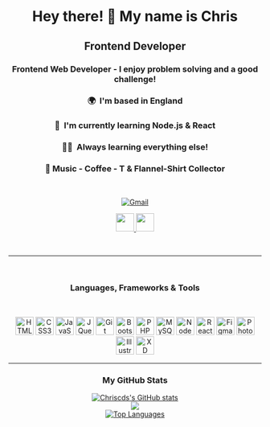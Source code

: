 <h1 align="center">Hey there! 👋 My name is Chris </h1>

<h2 align="center">Frontend Developer</h2>

<h3 align="center">Frontend Web Developer - I enjoy problem solving and a good challenge!</h3>

<h3 align="center"> 🌍  I'm based in England</h3>

<h3 align="center"> 📖  I'm currently learning Node.js & React</h3>

<h3 align="center"> 👨‍💻  Always learning everything else!</h3>

<h3 align="center"> 👏 Music - Coffee - T & Flannel-Shirt Collector</h3>
<br>

<p align="center">
<a href="mailto:csouthon44@gmail.com" target="_blank" rel="noreferrer"><img src="https://img.shields.io/badge/Gmail-D14836?style=for-the-badge&logo=gmail&logoColor=white" alt="Gmail" /></a></p>

<p align="center">
<a href="https://www.github.com/Chriscds" target="_blank" rel="noreferrer"><img src="https://raw.githubusercontent.com/danielcranney/readme-generator/main/public/icons/socials/github.svg" width="36" height="36" /> </a> 
<a href="https://www.linkedin.com/in/chris-southon-frontend-developer/" target="_blank" rel="noreferrer"><img src="https://raw.githubusercontent.com/danielcranney/readme-generator/main/public/icons/socials/linkedin.svg" width="36" height="36" /></a>
</p>
<br>

---

<br>
<h3 align="center">Languages, Frameworks & Tools </h3>
<br>

<p align="center"> <a href="https://developer.mozilla.org/en-US/docs/Glossary/HTML5" target="_blank" rel="noreferrer"><img src="https://raw.githubusercontent.com/danielcranney/readme-generator/main/public/icons/skills/html5-colored.svg" width="36" height="36" alt="HTML5" /></a> 
<a href="https://www.w3.org/TR/CSS/#css" target="_blank" rel="noreferrer"><img src="https://raw.githubusercontent.com/danielcranney/readme-generator/main/public/icons/skills/css3-colored.svg" width="36" height="36" alt="CSS3" /></a> 
<a href="https://developer.mozilla.org/en-US/docs/Web/JavaScript" target="_blank" rel="noreferrer"><img src="https://raw.githubusercontent.com/danielcranney/readme-generator/main/public/icons/skills/javascript-colored.svg" width="36" height="36" alt="JavaScript" /></a> 
<a href="https://jquery.com/" target="_blank" rel="noreferrer"><img src="https://raw.githubusercontent.com/danielcranney/readme-generator/main/public/icons/skills/jquery-colored.svg" width="36" height="36" alt="JQuery" /></a>
<a href="https://git-scm.com/" target="_blank" rel="noreferrer"><img src="https://raw.githubusercontent.com/danielcranney/readme-generator/main/public/icons/skills/git-colored.svg" width="36" height="36" alt="Git" /></a> 
<a href="https://getbootstrap.com/" target="_blank" rel="noreferrer"><img src="https://raw.githubusercontent.com/danielcranney/readme-generator/main/public/icons/skills/bootstrap-colored.svg" width="36" height="36" alt="Bootstrap" /></a> 
<a href="https://www.php.net/" target="_blank" rel="noreferrer"><img src="https://raw.githubusercontent.com/danielcranney/readme-generator/main/public/icons/skills/php-colored.svg" width="36" height="36" alt="PHP" /></a> 
<a href="https://www.mysql.com/" target="_blank" rel="noreferrer"><img src="https://raw.githubusercontent.com/danielcranney/readme-generator/main/public/icons/skills/mysql-colored.svg" width="36" height="36" alt="MySQL" /></a> 
<a href="https://nodejs.org/en/" target="_blank" rel="noreferrer"><img src="https://raw.githubusercontent.com/danielcranney/readme-generator/main/public/icons/skills/nodejs-colored.svg" width="36" height="36" alt="NodeJS" /></a> 
<a href="https://reactjs.org/" target="_blank" rel="noreferrer"><img src="https://raw.githubusercontent.com/danielcranney/readme-generator/main/public/icons/skills/react-colored.svg" width="36" height="36" alt="React" /></a> 
<a href="https://www.figma.com/" target="_blank" rel="noreferrer"><img src="https://raw.githubusercontent.com/danielcranney/readme-generator/main/public/icons/skills/figma-colored.svg" width="36" height="36" alt="Figma" /></a> 
<a href="https://www.adobe.com/uk/products/photoshop.html" target="_blank" rel="noreferrer"><img src="https://raw.githubusercontent.com/danielcranney/readme-generator/main/public/icons/skills/photoshop-colored.svg" width="36" height="36" alt="Photoshop" /></a> 
<a href="adobe.com/uk/products/illustrator.html" target="_blank" rel="noreferrer"><img src="https://raw.githubusercontent.com/danielcranney/readme-generator/main/public/icons/skills/illustrator-colored.svg" width="36" height="36" alt="Illustrator" /></a> 
<a href="https://www.adobe.com/uk/products/xd.html" target="_blank" rel="noreferrer"><img src="https://raw.githubusercontent.com/danielcranney/readme-generator/main/public/icons/skills/xd-colored.svg" width="36" height="36" alt="XD" /></a> </p> 


---


<h3 align="center">My GitHub Stats</h3>
<!-- <br> -->

<div align="center"><a href="http://www.github.com/Chriscds"><img src="https://github-readme-stats.vercel.app/api?username=Chriscds&theme=vue-dark&show_icons=true&hide_border=false&count_private=true" alt="Chriscds's GitHub stats" /></a></div>
<!-- <br> -->
<div align="center"><a href="http://www.github.com/Chriscds"><img src="https://github-readme-streak-stats.herokuapp.com/?user=Chriscds&theme=vue-dark&hide_border=false" /></a></div>
<!-- <br> -->
<div align="center"><a href="https://github.com/Chriscds" align="left"><img src="https://github-readme-stats.vercel.app/api/top-langs/?username=Chriscds&theme=vue-dark&show_icons=true&hide_border=false&layout=compact" alt="Top Languages" /></a></div>

